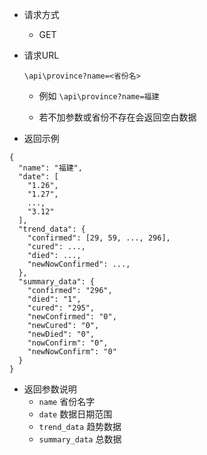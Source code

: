 - 请求方式

    - GET
    
- 请求URL

    `\api\province?name=<省份名>`
    
    - 例如  `\api\province?name=福建`
    
    - 若不加参数或省份不存在会返回空白数据

- 返回示例

```
{
  "name": "福建",
  "date": [
    "1.26",
    "1.27",
    ...,
    "3.12"
  ],
  "trend_data": {
    "confirmed": [29, 59, ..., 296],
    "cured": ...,
    "died": ...,
    "newNowConfirmed": ...,
  },
  "summary_data": {
    "confirmed": "296",
    "died": "1",
    "cured": "295",
    "newConfirmed": "0",
    "newCured": "0",
    "newDied": "0",
    "nowConfirm": "0",
    "newNowConfirm": "0"
  }
}
```

- 返回参数说明
    - `name` 省份名字
    - `date` 数据日期范围
    - `trend_data` 趋势数据
    - `summary_data` 总数据